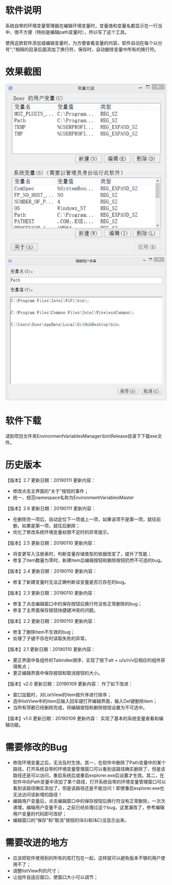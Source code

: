 软件说明
========
系统自带的环境变量管理器在编辑环境变量时，变量值和变量名都显示在一行当中，很不方便（特别是编辑path变量时），所以写了这个工具。

使用这款软件添加或编辑变量时，为方便查看变量的内容，软件自动在每个以分号";"相隔的目录后面添加了换行符，保存时，自动删除变量中所有的换行符。

效果截图
========
![主界面](mainForm.png)
![变量编辑界面](subForm.png) 

软件下载
============
请到项目文件夹EnvironmentVariablesManager\bin\Release目录下下载exe文件。

历史版本
========
【版本】2.7
更新日期：20190111
更新内容：
- 修改点击主界面的“关于”按钮的事件；
- 统一、规范namespace名称为EnvironmentVariablesMaster

【版本】2.6
更新日期：20190111
更新内容：
- 在删除完一项后，自动定位下一项或上一项，如果该项不是第一项，就往前删，如果是第一项，就往后删除；
- 优化了修改系统环境变量权限不足时的异常提示。

【版本】2.5
更新日期：20190110
更新内容：
- 将变更写入注册表时，判断变量存储类型的依据改变了，提升了性能；
- 修复了item数量为零时，新建item后编辑按钮和删除按钮扔然不可选的bug。

【版本】2.4
更新日期：20190110
更新内容：
- 修复了新建变量时无法正确判断该变量是否已存在的bug。

【版本】2.3
更新日期：20190110
更新内容：
- 修复了点击编辑窗口中的保存按钮后换行符没有正常删除的bug；
- 修复了主界面保存按钮快捷键冲突的问题。

【版本】2.2
更新日期：20190110
更新内容：
- 修复了删除item不生效的bug；
- 处理了子键不存在时读取失败的异常。

【版本】2.1
更新日期：20190110
更新内容：
- 更正界面中各组件的Tabindex顺序，实现了按下alt + u/s/n/v后相应的组件获得焦点；
- 更正编辑界面中保存按钮和取消按钮的大小。

【版本】v2.0
更新日期：20190109
更新内容：
作了如下改进：
- 窗口加载时，对ListView的item按升序进行排序；
- 选中listView中的item后输入回车键打开编辑界面，输入Del键删除item；
-  当所有项都已经删除完成，将编辑按钮和删除按钮设置为不可选中。

【版本】v1.0
更新日期：20190109
更新内容：
实现了基本的系统变量查看和编辑功能。

需要修改的Bug
=================
- 修改环境变量之后，无法及时生效。其一，在软件中删除了Path变量中的某个路径，打开系统自带的环境变量管理窗口可以看到该路径确实删除了，但是该路径还是可以访问，重启系统后或重启explorer.exe后设置才生效。其二，在软件中向Path变量中添加了某个路径，打开系统自带的环境变量管理窗口可以看到该路径确实添加了，但是该路径还是不能访问！即使重启explorer.exe也无法访问该新增的路径！
- 编辑用户变量后，点击编辑窗口中的保存按钮后换行符没有正常删除，一次次递增。编辑用户变量不会，之前已经处理过这个bug，这里漏改了，参考编辑用户变量的代码即可改好；
- 编辑窗口的“保存”和“取消”按钮的(&S)和(&C)没显示出来。

需要改进的地方
===============
- 应该把软件使用到的所有的库打包在一起，这样就可以避免版本不够的用户使用不了；
- 调整listView列的尺寸；
- 让组件自适应窗口，使窗口大小可以调节；
